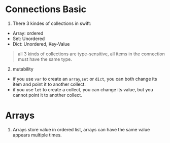 # Connections Basic
1. There 3 kindes of collections in swift:
- Array: ordered
- Set: Unordered
- Dict: Unordered, Key-Value
> all 3 kinds of collections are type-sensitive, all items in the connection must have the same type.

2. mutability
- if you use `var` to create an `array`,`set` or `dict`, you can both change its item and point it to another collect.
- if you use `let` to create a collect, you can change its value, but you cannot point it to another collect.

# Arrays
1. Arrays store value in ordered list, arrays can have the same value appears multiple times.

